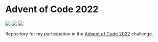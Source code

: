 # Advent of Code 2022

![](https://img.shields.io/badge/Day%20📅-25-blue)
![](https://img.shields.io/badge/Stars%20⭐-34-yellow)
![](https://img.shields.io/badge/Days%20Completed%20✅-17-darkgreen)

Repository for my participation in the [Advent of Code 2022](https://adventofcode.com/2022) challenge.
